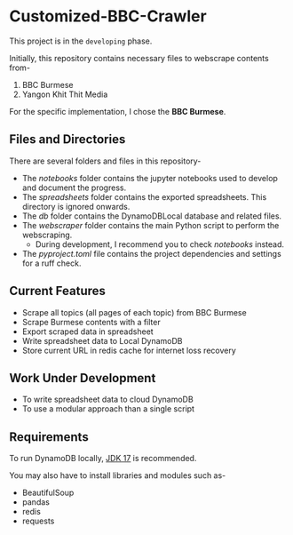 # Customized-BBC-Crawler

This project is in the `developing` phase.

Initially, this repository contains necessary files to webscrape contents from-
1. BBC Burmese
2. Yangon Khit Thit Media

For the specific implementation, I chose the **BBC Burmese**.

## Files and Directories
There are several folders and files in this repository-
- The _notebooks_ folder contains the jupyter notebooks used to develop and document the progress.
- The _spreadsheets_ folder contains the exported spreadsheets. This directory is ignored onwards.
- The _db_ folder contains the DynamoDBLocal database and related files.
- The _webscraper_ folder contains the main Python script to perform the webscraping.
    - During development, I recommend you to check _notebooks_ instead. 
- The _pyproject.toml_ file contains the project dependencies and settings for a ruff check.


## Current Features
- Scrape all topics (all pages of each topic) from BBC Burmese
- Scrape Burmese contents with a filter
- Export scraped data in spreadsheet
- Write spreadsheet data to Local DynamoDB
- Store current URL in redis cache for internet loss recovery  


## Work Under Development
- To write spreadsheet data to cloud DynamoDB
- To use a modular approach than a single script


## Requirements
To run DynamoDB locally, [JDK 17](https://www.oracle.com/java/technologies/downloads/#java17) is recommended.

You may also have to install libraries and modules such as-
- BeautifulSoup
- pandas
- redis
- requests
